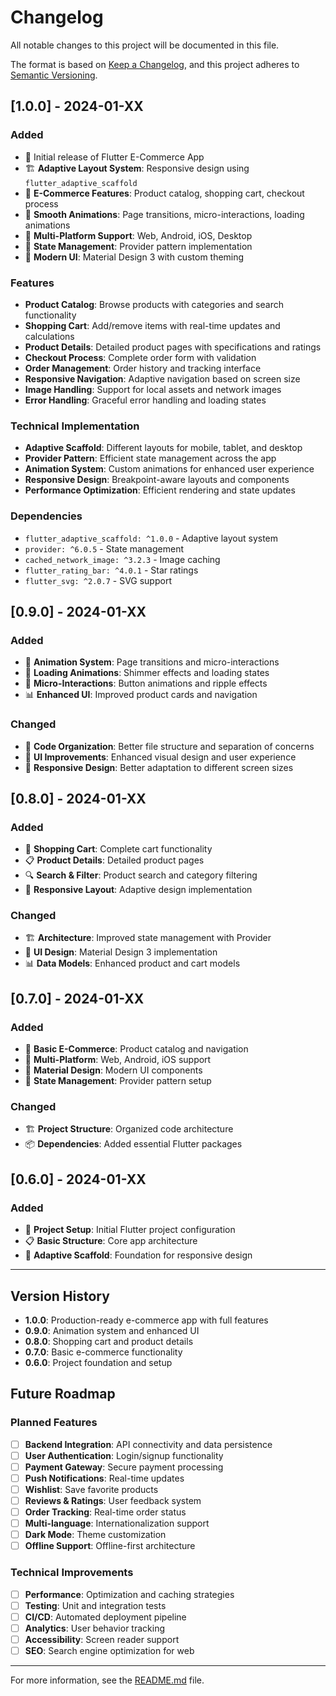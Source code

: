 # Changelog

All notable changes to this project will be documented in this file.

The format is based on [Keep a Changelog](https://keepachangelog.com/en/1.0.0/),
and this project adheres to [Semantic Versioning](https://semver.org/spec/v2.0.0.html).

## [1.0.0] - 2024-01-XX

### Added
- 🎉 Initial release of Flutter E-Commerce App
- 🏗️ **Adaptive Layout System**: Responsive design using `flutter_adaptive_scaffold`
- 🛒 **E-Commerce Features**: Product catalog, shopping cart, checkout process
- 🎨 **Smooth Animations**: Page transitions, micro-interactions, loading animations
- 📱 **Multi-Platform Support**: Web, Android, iOS, Desktop
- 🔧 **State Management**: Provider pattern implementation
- 🎯 **Modern UI**: Material Design 3 with custom theming

### Features
- **Product Catalog**: Browse products with categories and search functionality
- **Shopping Cart**: Add/remove items with real-time updates and calculations
- **Product Details**: Detailed product pages with specifications and ratings
- **Checkout Process**: Complete order form with validation
- **Order Management**: Order history and tracking interface
- **Responsive Navigation**: Adaptive navigation based on screen size
- **Image Handling**: Support for local assets and network images
- **Error Handling**: Graceful error handling and loading states

### Technical Implementation
- **Adaptive Scaffold**: Different layouts for mobile, tablet, and desktop
- **Provider Pattern**: Efficient state management across the app
- **Animation System**: Custom animations for enhanced user experience
- **Responsive Design**: Breakpoint-aware layouts and components
- **Performance Optimization**: Efficient rendering and state updates

### Dependencies
- `flutter_adaptive_scaffold: ^1.0.0` - Adaptive layout system
- `provider: ^6.0.5` - State management
- `cached_network_image: ^3.2.3` - Image caching
- `flutter_rating_bar: ^4.0.1` - Star ratings
- `flutter_svg: ^2.0.7` - SVG support

## [0.9.0] - 2024-01-XX

### Added
- 🎨 **Animation System**: Page transitions and micro-interactions
- 🔄 **Loading Animations**: Shimmer effects and loading states
- 🎯 **Micro-Interactions**: Button animations and ripple effects
- 📊 **Enhanced UI**: Improved product cards and navigation

### Changed
- 🔧 **Code Organization**: Better file structure and separation of concerns
- 🎨 **UI Improvements**: Enhanced visual design and user experience
- 📱 **Responsive Design**: Better adaptation to different screen sizes

## [0.8.0] - 2024-01-XX

### Added
- 🛒 **Shopping Cart**: Complete cart functionality
- 📋 **Product Details**: Detailed product pages
- 🔍 **Search & Filter**: Product search and category filtering
- 📱 **Responsive Layout**: Adaptive design implementation

### Changed
- 🏗️ **Architecture**: Improved state management with Provider
- 🎨 **UI Design**: Material Design 3 implementation
- 📊 **Data Models**: Enhanced product and cart models

## [0.7.0] - 2024-01-XX

### Added
- 🏪 **Basic E-Commerce**: Product catalog and navigation
- 📱 **Multi-Platform**: Web, Android, iOS support
- 🎨 **Material Design**: Modern UI components
- 🔧 **State Management**: Provider pattern setup

### Changed
- 🏗️ **Project Structure**: Organized code architecture
- 📦 **Dependencies**: Added essential Flutter packages

## [0.6.0] - 2024-01-XX

### Added
- 🚀 **Project Setup**: Initial Flutter project configuration
- 📋 **Basic Structure**: Core app architecture
- 🎯 **Adaptive Scaffold**: Foundation for responsive design

---

## Version History

- **1.0.0**: Production-ready e-commerce app with full features
- **0.9.0**: Animation system and enhanced UI
- **0.8.0**: Shopping cart and product details
- **0.7.0**: Basic e-commerce functionality
- **0.6.0**: Project foundation and setup

## Future Roadmap

### Planned Features
- [ ] **Backend Integration**: API connectivity and data persistence
- [ ] **User Authentication**: Login/signup functionality
- [ ] **Payment Gateway**: Secure payment processing
- [ ] **Push Notifications**: Real-time updates
- [ ] **Wishlist**: Save favorite products
- [ ] **Reviews & Ratings**: User feedback system
- [ ] **Order Tracking**: Real-time order status
- [ ] **Multi-language**: Internationalization support
- [ ] **Dark Mode**: Theme customization
- [ ] **Offline Support**: Offline-first architecture

### Technical Improvements
- [ ] **Performance**: Optimization and caching strategies
- [ ] **Testing**: Unit and integration tests
- [ ] **CI/CD**: Automated deployment pipeline
- [ ] **Analytics**: User behavior tracking
- [ ] **Accessibility**: Screen reader support
- [ ] **SEO**: Search engine optimization for web

---

For more information, see the [README.md](README.md) file.
